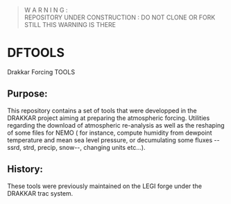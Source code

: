 >  W A R N I N G  :    
>  REPOSITORY UNDER CONSTRUCTION : DO NOT CLONE OR FORK STILL THIS WARNING IS THERE 

# DFTOOLS
Drakkar Forcing TOOLS
## Purpose:
This repository contains a set of tools that were developped in the DRAKKAR project aiming at preparing the atmospheric forcing. Utilities regarding the download of atmospheric re-analysis as well as the reshaping of some files for NEMO ( for instance, compute humidity from dewpoint temperature and mean sea level pressure, or decumulating some fluxes --ssrd, strd, precip, snow--, changing units etc...). 
## History:
These tools were previously maintained on the LEGI forge under the DRAKKAR trac system.


